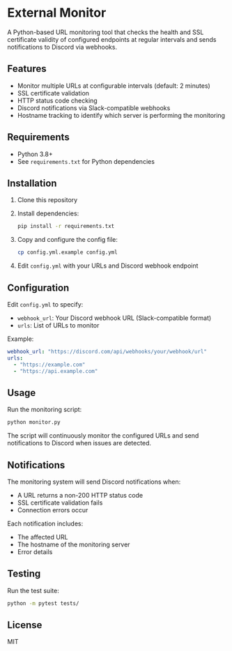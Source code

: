 # External Monitor

A Python-based URL monitoring tool that checks the health and SSL certificate validity of configured endpoints at regular intervals and sends notifications to Discord via webhooks.

## Features

- Monitor multiple URLs at configurable intervals (default: 2 minutes)
- SSL certificate validation
- HTTP status code checking
- Discord notifications via Slack-compatible webhooks
- Hostname tracking to identify which server is performing the monitoring

## Requirements

- Python 3.8+
- See `requirements.txt` for Python dependencies

## Installation

1. Clone this repository
2. Install dependencies:
   ```bash
   pip install -r requirements.txt
   ```

3. Copy and configure the config file:
   ```bash
   cp config.yml.example config.yml
   ```

4. Edit `config.yml` with your URLs and Discord webhook endpoint

## Configuration

Edit `config.yml` to specify:

- `webhook_url`: Your Discord webhook URL (Slack-compatible format)
- `urls`: List of URLs to monitor

Example:
```yaml
webhook_url: "https://discord.com/api/webhooks/your/webhook/url"
urls:
  - "https://example.com"
  - "https://api.example.com"
```

## Usage

Run the monitoring script:

```bash
python monitor.py
```

The script will continuously monitor the configured URLs and send notifications to Discord when issues are detected.

## Notifications

The monitoring system will send Discord notifications when:
- A URL returns a non-200 HTTP status code
- SSL certificate validation fails
- Connection errors occur

Each notification includes:
- The affected URL
- The hostname of the monitoring server
- Error details

## Testing

Run the test suite:

```bash
python -m pytest tests/
```

## License

MIT
